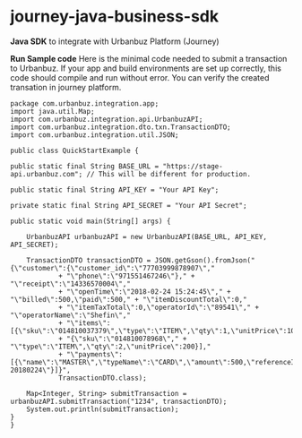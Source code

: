 
# journey-java-business-sdk
**Java SDK** to integrate with Urbanbuz Platform (Journey)

**Run Sample code**
Here is the minimal code needed to submit a transaction to Urbanbuz. If your app and build environments are set up correctly, this code should compile and run without error. You can verify the created transation in journey platform.

    package com.urbanbuz.integration.app;
    import java.util.Map;
    import com.urbanbuz.integration.api.UrbanbuzAPI;
    import com.urbanbuz.integration.dto.txn.TransactionDTO;
    import com.urbanbuz.integration.util.JSON;

    public class QuickStartExample {

	public static final String BASE_URL = "https://stage-api.urbanbuz.com"; // This will be different for production.

	public static final String API_KEY = "Your API Key";

	private static final String API_SECRET = "Your API Secret";

	public static void main(String[] args) {

		UrbanbuzAPI urbanbuzAPI = new UrbanbuzAPI(BASE_URL, API_KEY, API_SECRET);

		TransactionDTO transactionDTO = JSON.getGson().fromJson("{\"customer\":{\"customer_id\":\"77703999878907\","
				+ "\"phone\":\"971551467246\"}," + "\"receipt\":\"14336570004\","
				+ "\"openTime\":\"2018-02-24 15:24:45\"," + "\"billed\":500,\"paid\":500," + "\"itemDiscountTotal\":0,"
				+ "\"itemTaxTotal\":0,\"operatorId\":\"89541\"," + "\"operatorName\":\"Shefin\","
				+ "\"items\":[{\"sku\":\"014810037379\",\"type\":\"ITEM\",\"qty\":1,\"unitPrice\":100},"
				+ "{\"sku\":\"014810078968\"," + "\"type\":\"ITEM\",\"qty\":2,\"unitPrice\":200}],"
				+ "\"payments\":[{\"name\":\"MASTER\",\"typeName\":\"CARD\",\"amount\":500,\"referenceId\":\"Payment-20180224\"}]}",
				TransactionDTO.class);

		Map<Integer, String> submitTransaction = urbanbuzAPI.submitTransaction("1234", transactionDTO);
		System.out.println(submitTransaction);
	}
    }

